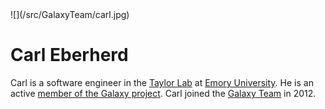 <div class='right'>![](/src/GalaxyTeam/carl.jpg)</div>

# Carl Eberherd

Carl is a software engineer in the [Taylor Lab](http://bx.mathcs.emory.edu/) at [Emory University](http://emory.edu/). He is an active [member of the Galaxy project](/src/GalaxyTeam/index.md). Carl joined the [Galaxy Team](/src/GalaxyTeam/index.md) in 2012.
